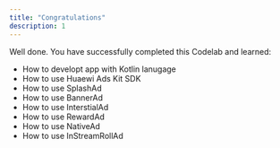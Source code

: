 ```yaml
---
title: "Congratulations"
description: 1
---
```


<p>Well done. You have successfully completed this Codelab and learned:</p>
<ul>
<li>How to developt app with Kotlin lanugage</li>
<li>How to use Huaewi Ads Kit SDK </li>
<li>How to use SplashAd </li>
<li>How to use BannerAd </li>
<li>How to use InterstialAd </li>
<li>How to use RewardAd </li>
<li>How to use NativeAd </li>
<li>How to use InStreamRollAd </li>
</ul>
